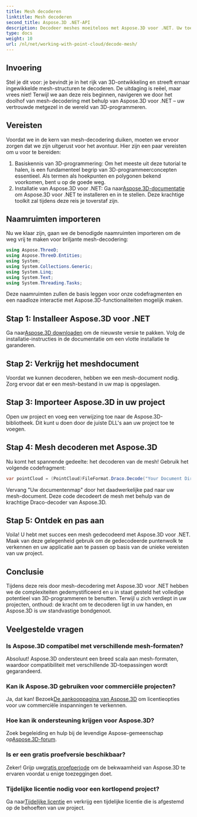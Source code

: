 ```yaml
---
title: Mesh decoderen
linktitle: Mesh decoderen
second_title: Aspose.3D .NET-API
description: Decodeer meshes moeiteloos met Aspose.3D voor .NET. Uw toegangspoort tot naadloze 3D-programmering. Ontdek, pas uw projecten aan en verbeter ze.
type: docs
weight: 10
url: /nl/net/working-with-point-cloud/decode-mesh/
---
```

## Invoering
Stel je dit voor: je bevindt je in het rijk van 3D-ontwikkeling en streeft ernaar ingewikkelde mesh-structuren te decoderen. De uitdaging is reëel, maar vrees niet! Terwijl we aan deze reis beginnen, navigeren we door het doolhof van mesh-decodering met behulp van Aspose.3D voor .NET – uw vertrouwde metgezel in de wereld van 3D-programmeren.
## Vereisten
Voordat we in de kern van mesh-decodering duiken, moeten we ervoor zorgen dat we zijn uitgerust voor het avontuur. Hier zijn een paar vereisten om u voor te bereiden:
1. Basiskennis van 3D-programmering:
   Om het meeste uit deze tutorial te halen, is een fundamenteel begrip van 3D-programmeerconcepten essentieel. Als termen als hoekpunten en polygonen bekend voorkomen, bent u op de goede weg.
2. Installatie van Aspose.3D voor .NET:
    Ga naar[Aspose.3D-documentatie](https://reference.aspose.com/3d/net/) om Aspose.3D voor .NET te installeren en in te stellen. Deze krachtige toolkit zal tijdens deze reis je toverstaf zijn.
## Naamruimten importeren
Nu we klaar zijn, gaan we de benodigde naamruimten importeren om de weg vrij te maken voor briljante mesh-decodering:
```csharp
using Aspose.ThreeD;
using Aspose.ThreeD.Entities;
using System;
using System.Collections.Generic;
using System.Linq;
using System.Text;
using System.Threading.Tasks;
```
Deze naamruimten zullen de basis leggen voor onze codefragmenten en een naadloze interactie met Aspose.3D-functionaliteiten mogelijk maken.
## Stap 1: Installeer Aspose.3D voor .NET
   
 Ga naar[Aspose.3D downloaden](https://releases.aspose.com/3d/net/) om de nieuwste versie te pakken. Volg de installatie-instructies in de documentatie om een vlotte installatie te garanderen.
## Stap 2: Verkrijg het meshdocument
Voordat we kunnen decoderen, hebben we een mesh-document nodig. Zorg ervoor dat er een mesh-bestand in uw map is opgeslagen.
## Stap 3: Importeer Aspose.3D in uw project
Open uw project en voeg een verwijzing toe naar de Aspose.3D-bibliotheek. Dit kunt u doen door de juiste DLL's aan uw project toe te voegen.
## Stap 4: Mesh decoderen met Aspose.3D
Nu komt het spannende gedeelte: het decoderen van de mesh! Gebruik het volgende codefragment:
```csharp
var pointCloud = (PointCloud)FileFormat.Draco.Decode("Your Document Directory" + "point_cloud_no_qp.drc");
```
Vervang "Uw documentenmap" door het daadwerkelijke pad naar uw mesh-document. Deze code decodeert de mesh met behulp van de krachtige Draco-decoder van Aspose.3D.
## Stap 5: Ontdek en pas aan
Voila! U hebt met succes een mesh gedecodeerd met Aspose.3D voor .NET. Maak van deze gelegenheid gebruik om de gedecodeerde puntenwolk te verkennen en uw applicatie aan te passen op basis van de unieke vereisten van uw project.
## Conclusie
Tijdens deze reis door mesh-decodering met Aspose.3D voor .NET hebben we de complexiteiten gedemystificeerd en u in staat gesteld het volledige potentieel van 3D-programmeren te benutten. Terwijl u zich verdiept in uw projecten, onthoud: de kracht om te decoderen ligt in uw handen, en Aspose.3D is uw standvastige bondgenoot.
## Veelgestelde vragen
### Is Aspose.3D compatibel met verschillende mesh-formaten?
Absoluut! Aspose.3D ondersteunt een breed scala aan mesh-formaten, waardoor compatibiliteit met verschillende 3D-toepassingen wordt gegarandeerd.
### Kan ik Aspose.3D gebruiken voor commerciële projecten?
 Ja, dat kan! Bezoek[De aankooppagina van Aspose.3D](https://purchase.aspose.com/buy) om licentieopties voor uw commerciële inspanningen te verkennen.
### Hoe kan ik ondersteuning krijgen voor Aspose.3D?
 Zoek begeleiding en hulp bij de levendige Aspose-gemeenschap op[Aspose.3D-forum](https://forum.aspose.com/c/3d/18).
### Is er een gratis proefversie beschikbaar?
 Zeker! Grijp uw[gratis proefperiode](https://releases.aspose.com/) om de bekwaamheid van Aspose.3D te ervaren voordat u enige toezeggingen doet.
### Tijdelijke licentie nodig voor een kortlopend project?
 Ga naar[Tijdelijke licentie](https://purchase.aspose.com/temporary-license/) en verkrijg een tijdelijke licentie die is afgestemd op de behoeften van uw project.